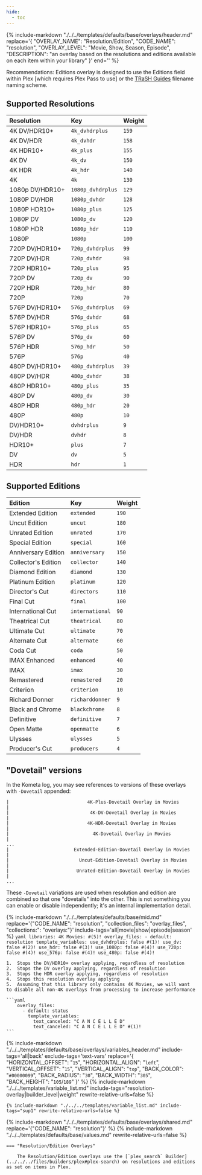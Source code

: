 ```yaml
---
hide:
  - toc
---
```

{%
    include-markdown "./../../templates/defaults/base/overlays/header.md"
    replace='{
        "OVERLAY_NAME": "Resolution/Edition", 
        "CODE_NAME": "resolution",
        "OVERLAY_LEVEL": "Movie, Show, Season, Episode",
        "DESCRIPTION": "an overlay based on the resolutions and editions available on each item within your library"
    }'
    end='<!--rec-sub-->'
%}

Recommendations: Editions overlay is designed to use the Editions field within Plex [which requires Plex Pass to use] or the 
[TRaSH Guides](https://trash-guides.info/) filename naming scheme.

## Supported Resolutions

| Resolution      | Key               | Weight |
|:----------------|:------------------|:-------|
| 4K DV/HDR10+    | `4k_dvhdrplus`    | `159`  |
| 4K DV/HDR       | `4k_dvhdr`        | `158`  |
| 4K HDR10+       | `4k_plus`         | `155`  |
| 4K DV           | `4k_dv`           | `150`  |
| 4K HDR          | `4k_hdr`          | `140`  |
| 4K              | `4k`              | `130`  |
| 1080p DV/HDR10+ | `1080p_dvhdrplus` | `129`  |
| 1080P DV/HDR    | `1080p_dvhdr`     | `128`  |
| 1080P HDR10+    | `1080p_plus`      | `125`  |
| 1080P DV        | `1080p_dv`        | `120`  |
| 1080P HDR       | `1080p_hdr`       | `110`  |
| 1080P           | `1080p`           | `100`  |
| 720P DV/HDR10+  | `720p_dvhdrplus`  | `99`   |
| 720P DV/HDR     | `720p_dvhdr`      | `98`   |
| 720P HDR10+     | `720p_plus`       | `95`   |
| 720P DV         | `720p_dv`         | `90`   |
| 720P HDR        | `720p_hdr`        | `80`   |
| 720P            | `720p`            | `70`   |
| 576P DV/HDR10+  | `576p_dvhdrplus`  | `69`   |
| 576P DV/HDR     | `576p_dvhdr`      | `68`   |
| 576P HDR10+     | `576p_plus`       | `65`   |
| 576P DV         | `576p_dv`         | `60`   |
| 576P HDR        | `576p_hdr`        | `50`   |
| 576P            | `576p`            | `40`   |
| 480P DV/HDR10+  | `480p_dvhdrplus`  | `39`   |
| 480P DV/HDR     | `480p_dvhdr`      | `38`   |
| 480P HDR10+     | `480p_plus`       | `35`   |
| 480P DV         | `480p_dv`         | `30`   |
| 480P HDR        | `480p_hdr`        | `20`   |
| 480P            | `480p`            | `10`   |
| DV/HDR10+       | `dvhdrplus`       | `9`    |
| DV/HDR          | `dvhdr`           | `8`    |
| HDR10+          | `plus`            | `7`    |
| DV              | `dv`              | `5`    |
| HDR             | `hdr`             | `1`    |

## Supported Editions

| Edition             | Key             | Weight |
|:--------------------|:----------------|:-------|
| Extended Edition    | `extended`      | `190`  |
| Uncut Edition       | `uncut`         | `180`  |
| Unrated Edition     | `unrated`       | `170`  |
| Special Edition     | `special`       | `160`  |
| Anniversary Edition | `anniversary`   | `150`  |
| Collector's Edition | `collector`     | `140`  |
| Diamond Edition     | `diamond`       | `130`  |
| Platinum Edition    | `platinum`      | `120`  |
| Director's Cut      | `directors`     | `110`  |
| Final Cut           | `final`         | `100`  |
| International Cut   | `international` | `90`   |
| Theatrical Cut      | `theatrical`    | `80`   |
| Ultimate Cut        | `ultimate`      | `70`   |
| Alternate Cut       | `alternate`     | `60`   |
| Coda Cut            | `coda`          | `50`   |
| IMAX Enhanced       | `enhanced`      | `40`   |
| IMAX                | `imax`          | `30`   |
| Remastered          | `remastered`    | `20`   |
| Criterion           | `criterion`     | `10`   |
| Richard Donner      | `richarddonner` | `9`    |
| Black and Chrome    | `blackchrome`   | `8`    |
| Definitive          | `definitive`    | `7`    |
| Open Matte          | `openmatte`     | `6`    |
| Ulysses             | `ulysses`       | `5`    |
| Producer's Cut      | `producers`     | `4`    |

## "Dovetail" versions

In the Kometa log, you may see references to versions of these overlays with `-Dovetail` appended:

```
|                             4K-Plus-Dovetail Overlay in Movies                             |
|                              4K-DV-Dovetail Overlay in Movies                              |
|                             4K-HDR-Dovetail Overlay in Movies                              |
|                               4K-Dovetail Overlay in Movies                                |
...
|                        Extended-Edition-Dovetail Overlay in Movies                         |
|                          Uncut-Edition-Dovetail Overlay in Movies                          |
|                         Unrated-Edition-Dovetail Overlay in Movies                         |
...
```

These `-Dovetail` variations are used when resolution and edition are combined so that one "dovetails" into the other.
This is not something you can enable or disable independently; it's an internal implementation detail.

{% 
    include-markdown "./../../templates/defaults/base/mid.md" 
    replace='{"CODE_NAME": "resolution", "collection_files": "overlay_files", "collections:": "overlays:"}' 
    include-tags='all|movie|show|episode|season' 
%}
    ```yaml
    libraries:
      4K Movies: #(5)!
        overlay_files:
          - default: resolution
            template_variables:
              use_dvhdrplus: false #(1)!
              use_dv: false #(2)!
              use_hdr: false #(3)!
              use_1080p: false #(4)!
              use_720p: false #(4)!
              use_576p: false #(4)!
              use_480p: false #(4)!
    ```

    1.  Stops the DV/HDR10+ overlay applying, regardless of resolution
    2.  Stops the DV overlay applying, regardless of resolution
    3.  Stops the HDR overlay applying, regardless of resolution
    4.  Stops this resolution overlay applying
    5.  Assuming that this library only contains 4K Movies, we will want to disable all non-4K overlays from processing to increase performance

    ```yaml
        overlay_files:
          - default: status
            template_variables:
              text_canceled: "C A N C E L L E D"
              text_canceled: "C A N C E L L E D" #(1)!
    ```

{% 
    include-markdown "./../../templates/defaults/base/overlays/variables_header.md"
    include-tags='all|back'
    exclude-tags='text-vars'
    replace='{
        "HORIZONTAL_OFFSET": "`15`",
        "HORIZONTAL_ALIGN": "`left`",
        "VERTICAL_OFFSET": "`15`",
        "VERTICAL_ALIGN": "`top`",
        "BACK_COLOR": "`#00000099`",
        "BACK_RADIUS": "`30`",
        "BACK_WIDTH": "`305`",
        "BACK_HEIGHT": "`105`/`189`"
    }'
%}
    {%
        include-markdown "./../../templates/variable_list.md"
        include-tags="resolution-overlay|builder_level|weight"
        rewrite-relative-urls=false
    %}

    {% include-markdown "./../../templates/variable_list.md" include-tags="sup1" rewrite-relative-urls=false %}

{% include-markdown "./../../templates/defaults/base/overlays/shared.md" replace='{"CODE_NAME": "resolution"}' %}
{% include-markdown "./../../templates/defaults/base/values.md" rewrite-relative-urls=false %}

    === "Resolution/Edition Overlays"
    
        The Resolution/Edition overlays use the [`plex_search` Builder](../../../files/builders/plex#plex-search) on resolutions and editions as set on items in Plex.
